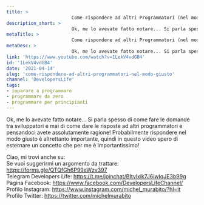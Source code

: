 ```yaml
---
title: > 
                        Come rispondere ad altri Programmatori (nel modo giusto)?
description_short: > 
                        Ok, me lo avevate fatto notare... Si parla spesso di come fare le domande tra sviluppatori e mai di come dare le risposte ad altri ...
metaTitle: > 
                        Come rispondere ad altri Programmatori (nel modo giusto)?
metaDesc: > 
                        Ok, me lo avevate fatto notare... Si parla spesso di come fare le domande tra sviluppatori e mai di come dare le risposte ad altri ...
link: 'https://www.youtube.com/watch?v=1LekV4vdGB4'
id: '1LekV4vdGB4'
date: '2021-04-14'
slug: 'come-rispondere-ad-altri-programmatori-nel-modo-giusto'
channel: 'DevelopersLife'
tags: 
- imparare a programmare
- programmare da zero
- programmare per principianti
---
```

Ok, me lo avevate fatto notare... Si parla spesso di come fare le domande tra sviluppatori e mai di come dare le risposte ad altri programmatori e pensandoci avete assolutamente ragione! Probabilmente rispondere nel modo giusto è altrettanto importante, quindi in questo video spero di esternare un concetto che per me è importantissimo!  
  
Ciao, mi trovi anche su:  
Se vuoi suggerirmi un argomento da trattare: https://forms.gle/QTQfGh6P99eWzv397  
Telegram Developers Life: https://t.me/joinchat/BItvlxik7J6iwIqJE3b99g  
Pagina Facebook: https://www.facebook.com/DevelopersLifeChannel/  
Profilo Instagram: https://www.instagram.com/michel_murabito/?hl=it  
Profilo Twitter: https://twitter.com/michelmurabito​